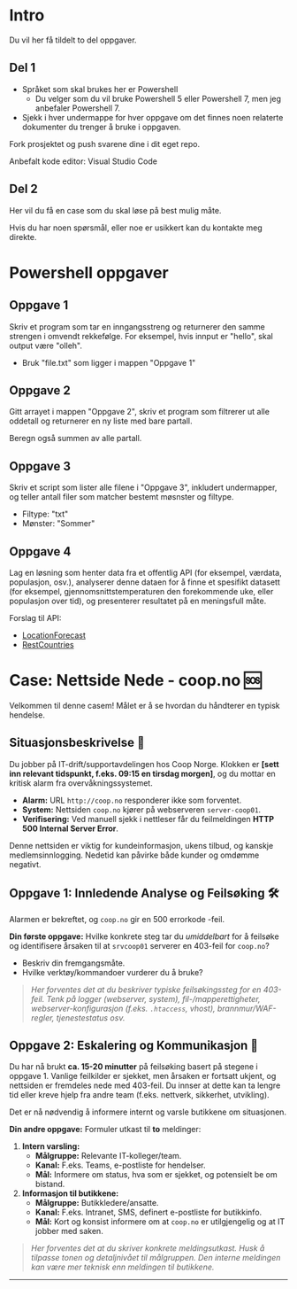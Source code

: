 # Intro

Du vil her få tildelt to del oppgaver.

## Del 1
- Språket som skal brukes her er Powershell
  - Du velger som du vil bruke Powershell 5 eller Powershell 7, men jeg anbefaler Powershell 7.
- Sjekk i hver undermappe for hver oppgave om det finnes noen relaterte dokumenter du trenger å bruke i oppgaven.

Fork prosjektet og push svarene dine i dit eget repo.

Anbefalt kode editor: Visual Studio Code

## Del 2

Her vil du få en case som du skal løse på best mulig måte. 



Hvis du har noen spørsmål, eller noe er usikkert kan du kontakte meg direkte.

# Powershell oppgaver

## Oppgave 1

Skriv et program som tar en inngangsstreng og returnerer den samme strengen i omvendt rekkefølge. For eksempel, hvis innput er "hello", skal output være "olleh".

- Bruk "file.txt" som ligger i mappen "Oppgave 1"

## Oppgave 2

Gitt arrayet i mappen "Oppgave 2", skriv et program som filtrerer ut alle oddetall og returnerer en ny liste med bare partall.

Beregn også summen av alle partall.

## Oppgave 3

Skriv et script som lister alle filene i "Oppgave 3", inkludert undermapper, og teller antall filer som matcher bestemt møsnster og filtype. 

- Filtype: "txt"
- Mønster: "Sommer"

## Oppgave 4

Lag en løsning som henter data fra et offentlig API (for eksempel, værdata, populasjon, osv.), analyserer denne dataen for å finne et spesifikt datasett (for eksempel, gjennomsnittstemperaturen den forekommende uke, eller populasjon over tid), og presenterer resultatet på en meningsfull måte.

Forslag til API:

- [LocationForecast](https://api.met.no/weatherapi/locationforecast/2.0/documentation)
- [RestCountries](https://restcountries.com/)


# Case: Nettside Nede - coop.no 🆘

Velkommen til denne casem! Målet er å se hvordan du håndterer en typisk hendelse.

## Situasjonsbeskrivelse 📄

Du jobber på IT-drift/supportavdelingen hos Coop Norge. Klokken er **[sett inn relevant tidspunkt, f.eks. 09:15 en tirsdag morgen]**, og du mottar en kritisk alarm fra overvåkningssystemet.

* **Alarm:** URL `http://coop.no` responderer ikke som forventet.
* **System:** Nettsiden `coop.no` kjører på webserveren `server-coop01`.
* **Verifisering:** Ved manuell sjekk i nettleser får du feilmeldingen **HTTP 500 Internal Server Error**.

Denne nettsiden er viktig for kundeinformasjon, ukens tilbud, og kanskje medlemsinnlogging. Nedetid kan påvirke både kunder og omdømme negativt.

## Oppgave 1: Innledende Analyse og Feilsøking 🛠️

Alarmen er bekreftet, og `coop.no` gir en 500 errorkode -feil.

**Din første oppgave:**
Hvilke konkrete steg tar du *umiddelbart* for å feilsøke og identifisere årsaken til at `srvcoop01` serverer en 403-feil for `coop.no`?

* Beskriv din fremgangsmåte.
* Hvilke verktøy/kommandoer vurderer du å bruke?

> *Her forventes det at du beskriver typiske feilsøkingssteg for en 403-feil. Tenk på logger (webserver, system), fil-/mapperettigheter, webserver-konfigurasjon (f.eks. `.htaccess`, vhost), brannmur/WAF-regler, tjenestestatus osv.*

## Oppgave 2: Eskalering og Kommunikasjon 📢

Du har nå brukt **ca. 15-20 minutter** på feilsøking basert på stegene i oppgave 1. Vanlige feilkilder er sjekket, men årsaken er fortsatt ukjent, og nettsiden er fremdeles nede med 403-feil. Du innser at dette kan ta lengre tid eller kreve hjelp fra andre team (f.eks. nettverk, sikkerhet, utvikling).

Det er nå nødvendig å informere internt og varsle butikkene om situasjonen.

**Din andre oppgave:**
Formuler utkast til **to** meldinger:

1.  **Intern varsling:**
    * **Målgruppe:** Relevante IT-kolleger/team.
    * **Kanal:** F.eks. Teams, e-postliste for hendelser.
    * **Mål:** Informere om status, hva som er sjekket, og potensielt be om bistand.
2.  **Informasjon til butikkene:**
    * **Målgruppe:** Butikkledere/ansatte.
    * **Kanal:** F.eks. Intranet, SMS, definert e-postliste for butikkinfo.
    * **Mål:** Kort og konsist informere om at `coop.no` er utilgjengelig og at IT jobber med saken.

> *Her forventes det at du skriver konkrete meldingsutkast. Husk å tilpasse tonen og detaljnivået til målgruppen. Den interne meldingen kan være mer teknisk enn meldingen til butikkene.*
---